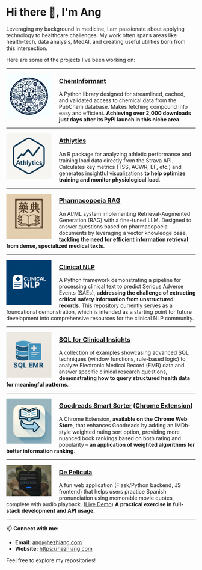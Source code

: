 

# Hi there 👋, I'm Ang

Leveraging my background in medicine, I am passionate about applying technology to healthcare challenges. My work often spans areas like health-tech, data analysis, MedAI, and creating useful utilities born from this intersection.

Here are some of the projects I've been working on:

---

<img src="https://github.com/HzaCode/ChemInformant/blob/main/images/logo.jpg?raw=true" width="120" align="left" style="margin-right: 20px; margin-bottom: 10px;"/>

### [ChemInformant](https://github.com/HzaCode/ChemInformant)

A Python library designed for streamlined, cached, and validated access to chemical data from the PubChem database. Makes fetching compound info easy and efficient. **Achieving over 2,000 downloads just days after its PyPI launch in this niche area.**
<br clear="left"/>

---

<img src="https://github.com/HzaCode/Athlytics/blob/main/image.png?raw=true" width="120" align="left" style="margin-right: 20px; margin-bottom: 10px;"/>

### [Athlytics](https://github.com/HzaCode/Athlytics)

An R package for analyzing athletic performance and training load data directly from the Strava API. Calculates key metrics (TSS, ACWR, EF, etc.) and generates insightful visualizations **to help optimize training and monitor physiological load**.
<br clear="left"/>

---


<img src="https://raw.githubusercontent.com/HzaCode/ChinaPharma_Consulting/refs/heads/main/logo.png" width="120" align="left" style="margin-right: 20px; margin-bottom: 10px;"/>

### [Pharmacopoeia RAG](https://github.com/HzaCode/ChinaPharma_Consulting)

An AI/ML system implementing Retrieval-Augmented Generation (RAG) with a fine-tuned LLM. Designed to answer questions based on pharmacopoeia documents by leveraging a vector knowledge base, **tackling the need for efficient information retrieval from dense, specialized medical texts**.
<br clear="left"/>

---


<img src="https://raw.githubusercontent.com/HzaCode/ClinNLP/refs/heads/main/logo.png" width="120" align="left" style="margin-right: 20px; margin-bottom: 10px;"/>

### [Clinical NLP](https://github.com/HzaCode/ClinNLP)

A Python framework demonstrating a pipeline for processing clinical text to predict Serious Adverse Events (SAEs), **addressing the challenge of extracting critical safety information from unstructured records**. This repository currently serves as a foundational demonstration, which is intended as a starting point for future development into comprehensive resources for the clinical NLP community.
<br clear="left"/>




---


<img src="https://raw.githubusercontent.com/HzaCode/emr-sql-queries-demo/refs/heads/main/logo.png" width="120" align="left" style="margin-right: 20px; margin-bottom: 10px;"/>

### [SQL for Clinical Insights](https://github.com/HzaCode/emr-sql-queries-demo)

A collection of examples showcasing advanced SQL techniques (window functions, rule-based logic) to analyze Electronic Medical Record (EMR) data and answer specific clinical research questions, **demonstrating how to query structured health data for meaningful patterns**.
<br clear="left"/>

---
<img src="https://github.com/HzaCode/goodreads-smart-sorter/blob/main/logo.jpg?raw=true" width="120" align="left" style="margin-right: 20px; margin-bottom: 10px;"/>

### [Goodreads Smart Sorter](https://github.com/HzaCode/goodreads-smart-sorter) ([Chrome Extension](https://chromewebstore.google.com/detail/goodreads-smart-sort/plmelbcjajggffbbmopjdaepijjkdmid?utm_source=item-share-cb))

A Chrome Extension, **available on the Chrome Web Store**, that enhances Goodreads by adding an IMDb-style weighted rating sort option, providing more nuanced book rankings based on both rating and popularity – **an application of weighted algorithms for better information ranking**.
<br clear="left"/>


---

<img src="https://github.com/HzaCode/de-pelicula/blob/main/demo.jpg?raw=true" width="120" align="left" style="margin-right: 20px; margin-bottom: 10px;"/>

### [De Pelicula](https://github.com/HzaCode/de-pelicula)

A fun web application (Flask/Python backend, JS frontend) that helps users practice Spanish pronunciation using memorable movie quotes, complete with audio playback. ([Live Demo](https://hezhiang.com/depelicula)) **A practical exercise in full-stack development and API usage.**
<br clear="left"/>

---

📫 **Connect with me:**

*   **Email:** [ang@hezhiang.com](mailto:ang@hezhiang.com)
*   **Website:** https://hezhiang.com

Feel free to explore my repositories!
